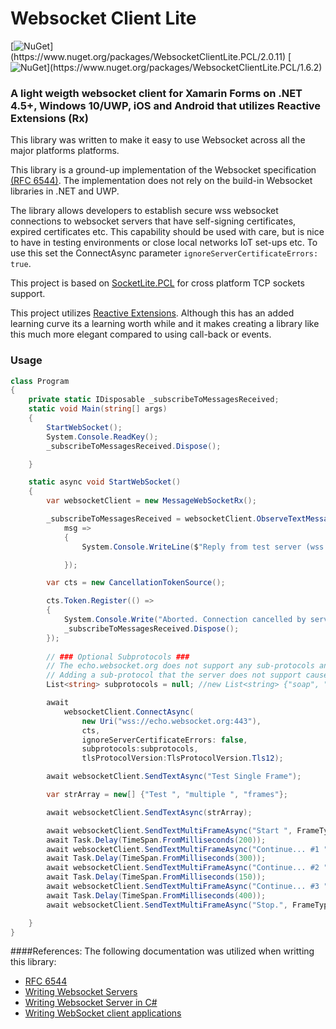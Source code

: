 
# Websocket Client Lite 
[![NuGet](https://img.shields.io/badge/nuget-2.0.11_(.Net_Standard_1.2)-brightgreen.svg)](https://www.nuget.org/packages/WebsocketClientLite.PCL/2.0.11)
[![NuGet](https://img.shields.io/badge/nuget-1.6.2_(Profile_111)-yellow.svg)](https://www.nuget.org/packages/WebsocketClientLite.PCL/1.6.2)
### A light weigth websocket client for Xamarin Forms on .NET 4.5+, Windows 10/UWP, iOS and Android that utilizes Reactive Extensions (Rx)

This library was written to make it easy to use Websocket across all the major platforms platforms.

This library is a ground-up implementation of the Websocket specification [(RFC 6544)](https://tools.ietf.org/html/rfc6455). The implementation does not rely on the build-in Websocket libraries in .NET and UWP. 

The library allows developers to establish secure wss websocket connections to websocket servers that have self-signing certificates, expired certificates etc. This capability should be used with care, but is nice to have in testing environments or close local networks IoT set-ups etc. To use this set the ConnectAsync parameter `ignoreServerCertificateErrors: true`.

This project is based on [SocketLite.PCL](https://github.com/1iveowl/sockets-for-pcl/) for cross platform TCP sockets support. 

This project utilizes [Reactive Extensions](http://reactivex.io/). Although this has an added learning curve its a learning worth while and it makes creating a library like this much more elegant compared to using call-back or events. 

### Usage
```csharp
class Program
{
    private static IDisposable _subscribeToMessagesReceived; 
    static void Main(string[] args)
    {
        StartWebSocket();
        System.Console.ReadKey();
        _subscribeToMessagesReceived.Dispose();

    }

    static async void StartWebSocket()
    {
        var websocketClient = new MessageWebSocketRx();

        _subscribeToMessagesReceived = websocketClient.ObserveTextMessagesReceived.Subscribe(
            msg =>
            {
                System.Console.WriteLine($"Reply from test server (wss://echo.websocket.org): {msg}");

            });

        var cts = new CancellationTokenSource();

        cts.Token.Register(() =>
        {
            System.Console.Write("Aborted. Connection cancelled by server or server became unavailable.");
            _subscribeToMessagesReceived.Dispose();
        });
        
        // ### Optional Subprotocols ###
        // The echo.websocket.org does not support any sub-protocols and hence this test does not add any.
        // Adding a sub-protocol that the server does not support causes the client to close down the connection.
        List<string> subprotocols = null; //new List<string> {"soap", "json"};

        await
            websocketClient.ConnectAsync(
                new Uri("wss://echo.websocket.org:443"),
                cts,
                ignoreServerCertificateErrors: false,
                subprotocols:subprotocols, 
                tlsProtocolVersion:TlsProtocolVersion.Tls12);

        await websocketClient.SendTextAsync("Test Single Frame");

        var strArray = new[] {"Test ", "multiple ", "frames"};

        await websocketClient.SendTextAsync(strArray);

        await websocketClient.SendTextMultiFrameAsync("Start ", FrameType.FirstOfMultipleFrames);
        await Task.Delay(TimeSpan.FromMilliseconds(200));
        await websocketClient.SendTextMultiFrameAsync("Continue... #1 ", FrameType.Continuation);
        await Task.Delay(TimeSpan.FromMilliseconds(300));
        await websocketClient.SendTextMultiFrameAsync("Continue... #2 ", FrameType.Continuation);
        await Task.Delay(TimeSpan.FromMilliseconds(150));
        await websocketClient.SendTextMultiFrameAsync("Continue... #3 ", FrameType.Continuation);
        await Task.Delay(TimeSpan.FromMilliseconds(400));
        await websocketClient.SendTextMultiFrameAsync("Stop.", FrameType.LastInMultipleFrames);

    }
}
```


####References:
The following documentation was utilized when writting this library:

 - [RFC 6544](https://tools.ietf.org/html/rfc6455)
 - [Writing Websocket Servers](https://developer.mozilla.org/en-US/docs/Web/API/WebSockets_API/Writing_WebSocket_servers)
 - [Writing Websocket Server in C#](https://developer.mozilla.org/en-US/docs/Web/API/WebSockets_API/Writing_WebSocket_server)
 - [Writing WebSocket client applications](https://developer.mozilla.org/en-US/docs/Web/API/WebSockets_API/Writing_WebSocket_client_applications)
